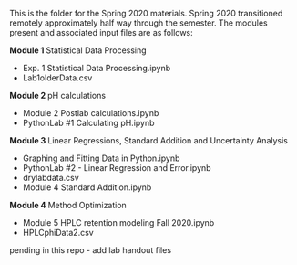 

This is the folder for the Spring 2020 materials. Spring 2020 transitioned remotely approximately half way through the semester.
The modules present and associated input files are as follows:

<b> Module 1 </b> Statistical Data Processing
* Exp. 1 Statistical Data Processing.ipynb
* Lab1olderData.csv

<b> Module 2 </b> pH calculations

* Module 2 Postlab calculations.ipynb
* PythonLab #1 Calculating pH.ipynb

<b> Module 3 </b> Linear Regressions, Standard Addition and Uncertainty Analysis

* Graphing and Fitting Data in Python.ipynb
* PythonLab #2 - Linear Regression and Error.ipynb
* drylabdata.csv
* Module 4 Standard Addition.ipynb

<b> Module 4 </b> Method Optimization
* Module 5 HPLC retention modeling Fall 2020.ipynb
* HPLCphiData2.csv
    
pending in this repo - add lab handout files

